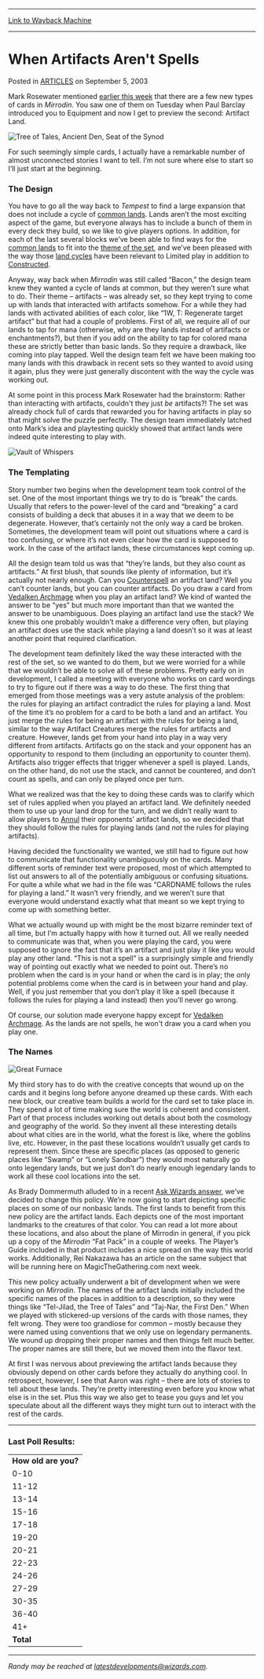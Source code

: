 
---
[Link to Wayback Machine](https://web.archive.org/web/20150721233503/http://magic.wizards.com/en/articles/archive/when-artifacts-arent-spells-2003-09-05)

[_metadata_:description]:- "Mark Rosewater mentioned earlier this week that there are a few new types of cards in Mirrodin. You saw one of them on Tuesday when Paul Barclay introduced you to Equipment and now I get to preview the second: Artifact Land."
[_metadata_:generator]:- "Drupal 7 (http://drupal.org)"
[_metadata_:node]:- "288091"
[_metadata_:publish_date]:- "2003-09-05"
[_metadata_:source]:- "div-main-content"
[_metadata_:title]:- "When Artifacts Aren't Spells"
[_metadata_:wayback_capture_timestamp]:- "2015-07-21 23:35:03"
[_metadata_:wayback_raw_url]:- "https://web.archive.org/web/20150721233503id_/http://magic.wizards.com/en/articles/archive/when-artifacts-arent-spells-2003-09-05"
[_metadata_:wayback_url]:- "http://magic.wizards.com/en/articles/archive/when-artifacts-arent-spells-2003-09-05"
---


When Artifacts Aren't Spells
============================



 Posted in [ARTICLES](/en/articles)
 on September 5, 2003 










Mark Rosewater mentioned [earlier this week](http://archive.wizards.com/Magic/Magazine/Article.aspx?x=mtgcom/daily/mr87) that there are a few new types of cards in *Mirrodin*. You saw one of them on Tuesday when Paul Barclay introduced you to Equipment and now I get to preview the second: Artifact Land.


![Tree of Tales, Ancient Den, Seat of the Synod](https://media.wizards.com/legacy/magic/images/mtgcom/articles/threeartifactlands.jpg)

For such seemingly simple cards, I actually have a remarkable number of almost unconnected stories I want to tell. I’m not sure where else to start so I’ll just start at the beginning.


### The Design


You have to go all the way back to *Tempest* to find a large expansion that does not include a cycle of [common lands](http://gatherer.wizards.com/Pages/Card/Details.aspx?multiverseid=19642). Lands aren’t the most exciting aspect of the game, but everyone always has to include a bunch of them in every deck they build, so we like to give players options. In addition, for each of the last several blocks we’ve been able to find ways for the [common lands](http://gatherer.wizards.com/Pages/Card/Details.aspx?multiverseid=19642) to fit into the [theme of the set](http://gatherer.wizards.com/Pages/Card/Details.aspx?multiverseid=31762), and we’ve been pleased with the way those [land cycles](http://gatherer.wizards.com/Pages/Card/Details.aspx?multiverseid=23237) have been relevant to Limited play in addition to [Constructed](http://gatherer.wizards.com/Pages/Card/Details.aspx?multiverseid=41140).


Anyway, way back when *Mirrodin* was still called “Bacon,” the design team knew they wanted a cycle of lands at common, but they weren’t sure what to do. Their theme – artifacts – was already set, so they kept trying to come up with lands that interacted with artifacts somehow. For a while they had lands with activated abilities of each color, like “1W, T: Regenerate target artifact” but that had a couple of problems. First of all, we require all of our lands to tap for mana (otherwise, why are they lands instead of artifacts or enchantments?), but then if you add on the ability to tap for colored mana these are strictly better than basic lands. So they require a drawback, like coming into play tapped. Well the design team felt we have been making too many lands with this drawback in recent sets so they wanted to avoid using it again, plus they were just generally discontent with the way the cycle was working out.


At some point in this process Mark Rosewater had the brainstorm: Rather than interacting with artifacts, couldn't they just *be* artifacts?! The set was already chock full of cards that rewarded you for having artifacts in play so that might solve the puzzle perfectly. The design team immediately latched onto Mark’s idea and playtesting quickly showed that artifact lands were indeed quite interesting to play with.


![Vault of Whispers](https://media.wizards.com/legacy/magic/images/mtgcom/articles/vaultdewhispers.jpg)


### The Templating


Story number two begins when the development team took control of the set. One of the most important things we try to do is “break” the cards. Usually that refers to the power-level of the card and “breaking” a card consists of building a deck that abuses it in a way that we deem to be degenerate. However, that’s certainly not the only way a card be broken. Sometimes, the development team will point out situations where a card is too confusing, or where it’s not even clear how the card is supposed to work. In the case of the artifact lands, these circumstances kept coming up.


All the design team told us was that “they’re lands, but they also count as artifacts.” At first blush, that sounds like plenty of information, but it’s actually not nearly enough. Can you [Counterspell](http://gatherer.wizards.com/Pages/Card/Details.aspx?name=Counterspell) an artifact land? Well you can’t counter lands, but you can counter artifacts. Do you draw a card from [Vedalken Archmage](http://gatherer.wizards.com/Pages/Card/Details.aspx?name=Vedalken+Archmage) when you play an artifact land? We kind of wanted the answer to be “yes” but much more important than that we wanted the answer to be unambiguous. Does playing an artifact land use the stack? We knew this one probably wouldn’t make a difference very often, but playing an artifact does use the stack while playing a land doesn’t so it was at least another point that required clarification.


The development team definitely liked the way these interacted with the rest of the set, so we wanted to do them, but we were worried for a while that we wouldn’t be able to solve all of these problems. Pretty early on in development, I called a meeting with everyone who works on card wordings to try to figure out if there was a way to do these. The first thing that emerged from those meetings was a very astute analysis of the problem: the rules for playing an artifact contradict the rules for playing a land. Most of the time it’s no problem for a card to be both a land and an artifact. You just merge the rules for being an artifact with the rules for being a land, similar to the way Artifact Creatures merge the rules for artifacts and creature. However, lands get from your hand into play in a way very different from artifacts. Artifacts go on the stack and your opponent has an opportunity to respond to them (including an opportunity to counter them). Artifacts also trigger effects that trigger whenever a spell is played. Lands, on the other hand, do not use the stack, and cannot be countered, and don’t count as spells, and can only be played once per turn.


What we realized was that the key to doing these cards was to clarify which set of rules applied when you played an artifact land. We definitely needed them to use up your land drop for the turn, and we didn’t really want to allow players to [Annul](http://gatherer.wizards.com/Pages/Card/Details.aspx?name=Annul) their opponents’ artifact lands, so we decided that they should follow the rules for playing lands (and *not* the rules for playing artifacts).


Having decided the functionality we wanted, we still had to figure out how to communicate that functionality unambiguously on the cards. Many different sorts of reminder text were proposed, most of which attempted to list out answers to all of the potentially ambiguous or confusing situations. For quite a while what we had in the file was “CARDNAME follows the rules for playing a land.” It wasn’t very friendly, and we weren’t sure that everyone would understand exactly what that meant so we kept trying to come up with something better.


What we actually wound up with might be the most bizarre reminder text of all time, but I’m actually happy with how it turned out. All we really needed to communicate was that, when you were playing the card, you were supposed to ignore the fact that it’s an artifact and just play it like you would play any other land. “This is not a spell” is a surprisingly simple and friendly way of pointing out exactly what we needed to point out. There’s no problem when the card is in your hand or when the card is in play; the only potential problems come when the card is in between your hand and play. Well, if you just remember that you don’t play it like a spell (because it follows the rules for playing a land instead) then you’ll never go wrong.


Of course, our solution made everyone happy except for [Vedalken Archmage](http://archive.wizards.com/Magic/Magazine/Article.aspx?x=mtgcom/daily/mg87). As the lands are not spells, he won't draw you a card when you play one.


### The Names


![Great Furnace](https://media.wizards.com/legacy/magic/images/mtgcom/articles/furnacegrande.jpg)


My third story has to do with the creative concepts that wound up on the cards and it begins long before anyone dreamed up these cards. With each new block, our creative team builds a world for the card set to take place in. They spend a lot of time making sure the world is coherent and consistent. Part of that process includes working out details about both the cosmology and geography of the world. So they invent all these interesting details about what cities are in the world, what the forest is like, where the goblins live, etc. However, in the past these locations wouldn’t usually get cards to represent them. Since these are specific places (as opposed to generic places like “Swamp” or “Lonely Sandbar”) they would most naturally go onto legendary lands, but we just don’t do nearly enough legendary lands to work all these cool locations into the set.


As Brady Dommermuth alluded to in a recent [Ask Wizards answer](http://archive.wizards.com/Magic/Magazine/Article.aspx?x=mtgcom/asksearchablearchive), we’ve decided to change this policy. We’re now going to start depicting specific places on some of our nonbasic lands. The first lands to benefit from this new policy are the artifact lands. Each depicts one of the most important landmarks to the creatures of that color. You can read a lot more about these locations, and also about the plane of Mirrodin in general, if you pick up a copy of the *Mirrodin* “Fat Pack” in a couple of weeks. The Player’s Guide included in that product includes a nice spread on the way this world works. Additionally, Rei Nakazawa has an article on the same subject that will be running here on MagicTheGathering.com next week.


This new policy actually underwent a bit of development when we were working on *Mirrodin*. The names of the artifact lands initially included the specific names of the places in addition to a description, so they were things like “Tel-Jilad, the Tree of Tales” and “Taj-Nar, the First Den.” When we played with stickered-up versions of the cards with those names, they felt wrong. They were too grandiose for common – mostly because they were named using conventions that we only use on legendary permanents. We wound up dropping their proper names and then things felt much better. The proper names are still there, but we moved them into the flavor text.


At first I was nervous about previewing the artifact lands because they obviously depend on other cards before they actually do anything cool. In retrospect, however, I see that Aaron was right – there are lots of stories to tell about these lands. They’re pretty interesting even before you know what else is in the set. Plus this way we also get to tease you guys and let you speculate about all the different ways they might turn out to interact with the rest of the cards.




---


### Last Poll Results:




|  |
| --- |
| **How old are you?** |
| 0-10 | 43 | 0.3% |
| 11-12 | 337 | 2.7% |
| 13-14 | 1639 | 13.2% |
| 15-16 | 2532 | 20.3% |
| 17-18 | 2034 | 16.3% |
| 19-20 | 1397 | 11.2% |
| 20-21 | 907 | 7.3% |
| 22-23 | 703 | 5.6% |
| 24-26 | 1004 | 8.1% |
| 27-29 | 732 | 5.9% |
| 30-35 | 709 | 5.7% |
| 36-40 | 209 | 1.7% |
| 41+ | 199 | 1.6% |
| **Total** | **12445** | **100.0%** |




---

*Randy may be reached at latestdevelopments@wizards.com.*








